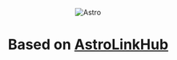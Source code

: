 <a id="readme-top"></a>

<div align="center">

![Astro](https://astro.build/assets/press/astro-icon-light-gradient.svg)
</div>
<div align="center">

</div>

<h1 align="center">Based on <a href="https://astro.build/themes/details/astrolinkhub/">AstroLinkHub</a></h1>

<div align="center">

</div>
